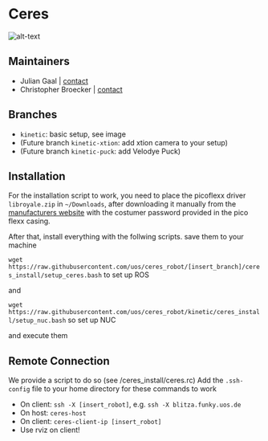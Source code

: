 # Ceres

![alt-text](http://i.imgur.com/jh4v97F.jpg)

## Maintainers
* Julian Gaal | [contact](mailto:gjulian@uos.de)
* Christopher Broecker | [contact](mailto:chbroecker@uos.de)

## Branches
* `kinetic`: basic setup, see image
* (Future branch `kinetic-xtion`: add xtion camera to your setup)
* (Future branch `kinetic-puck`: add Velodye Puck)

## Installation
For the installation script to work, you need to place the picoflexx driver `libroyale.zip` in `~/Downloads`, after downloading it manually from the [manufacturers website](http://pmdtec.com/picofamily/software/) with the costumer password provided in the pico flexx casing.

After that, install everything with the follwing scripts. save them to your machine 

`wget https://raw.githubusercontent.com/uos/ceres_robot/[insert_branch]/ceres_install/setup_ceres.bash` to set up ROS

and

`wget https://raw.githubusercontent.com/uos/ceres_robot/kinetic/ceres_install/setup_nuc.bash` so set up NUC

and execute them

## Remote Connection
We provide a script to do so (see /ceres_install/ceres.rc)
Add the `.ssh-config` file to your home directory for these commands to work

* On client: `ssh -X [insert_robot]`, e.g. `ssh -X blitza.funky.uos.de`
* On host:   `ceres-host`
* On client: `ceres-client-ip [insert_robot]`
* Use rviz on client!


